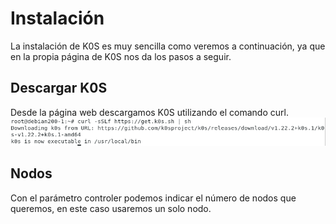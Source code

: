 # Instalación  

La instalación de K0S es muy sencilla como veremos a continuación, ya que en la propia página de K0S nos da los pasos a seguir.  

## Descargar K0S  
Desde la página web descargamos K0S utilizando el comando curl.  
![a](https://github.com/anamontejo95/Instalaci-n-K0S-en-remoto/blob/main/imagenes/Captura1.PNG)  

## Nodos  
Con el parámetro controler podemos indicar el número de nodos que queremos, en este caso usaremos un solo nodo.  
